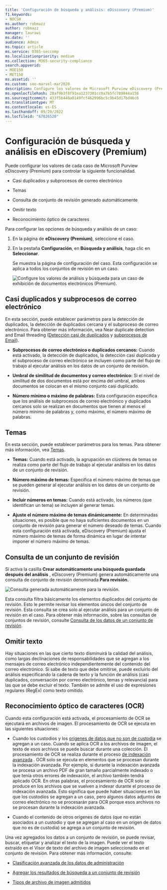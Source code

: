 ```yaml
---
title: 'Configuración de búsqueda y análisis: eDiscovery (Premium)'
f1.keywords:
- NOCSH
ms.author: robmazz
author: robmazz
manager: laurawi
ms.date: ''
audience: Admin
ms.topic: article
ms.service: O365-seccomp
ms.localizationpriority: medium
ms.collection: M365-security-compliance
search.appverid:
- MOE150
- MET150
ms.assetid: ''
ms.custom: seo-marvel-mar2020
description: Configure los valores de Microsoft Purview eDiscovery (Premium) que se aplican a todos los conjuntos de revisión en un caso. Esto incluye la configuración para el análisis y el reconocimiento óptico de caracteres.
ms.openlocfilehash: 28af9b3f8f91ea1237301cc0a7b5fc789844a158
ms.sourcegitcommit: 433f5b448a0149fcf462996bc5c9b45d17bd46c6
ms.translationtype: MT
ms.contentlocale: es-ES
ms.lasthandoff: 09/20/2022
ms.locfileid: "67826520"
---
```

# <a name="configure-search-and-analytics-settings-in-ediscovery-premium"></a>Configuración de búsqueda y análisis en eDiscovery (Premium)

Puede configurar los valores de cada caso de Microsoft Purview eDiscovery (Premium) para controlar la siguiente funcionalidad.

- Casi duplicados y subprocesos de correo electrónico

- Temas

- Consulta de conjunto de revisión generado automáticamente

- Omitir texto

- Reconocimiento óptico de caracteres

Para configurar las opciones de búsqueda y análisis de un caso:

1. En la página de **eDiscovery (Premium)**, seleccione el caso.

2. En la pestaña **Configuración**, en **Búsqueda y análisis**, haga clic en **Seleccionar**.

   Se muestra la página de configuración del caso. Esta configuración se aplica a todos los conjuntos de revisión en un caso.

   ![Configure los valores de análisis y búsqueda para un caso de exhibición de documentos electrónicos (Premium).](../media/AeDCaseSettings.png)

## <a name="near-duplicates-and-email-threading"></a>Casi duplicados y subprocesos de correo electrónico

En esta sección, puede establecer parámetros para la detección de duplicados, la detección de duplicados cercana y el subproceso de correo electrónico. Para obtener más información, vea Near duplicate detection and Email threading ([Detección casi de duplicados](near-duplicate-detection-in-advanced-ediscovery.md) y [subprocesos de Email](email-threading-in-advanced-ediscovery.md)).

- **Subprocesos de correo electrónico o duplicados cercanos:** Cuando está activado, la detección de duplicados, la detección casi duplicada y el subproceso de correo electrónico se incluyen como parte del flujo de trabajo al ejecutar análisis en los datos de un conjunto de revisión.

- **Umbral de similitud de documentos y correo electrónico:** Si el nivel de similitud de dos documentos está por encima del umbral, ambos documentos se colocan en el mismo conjunto casi duplicado.

- **Número mínimo o máximo de palabras:** Esta configuración especifica que los análisis de subprocesos de correo electrónico y duplicados cercanos solo se realizan en documentos que tienen al menos el número mínimo de palabras y, como máximo, el número máximo de palabras.

## <a name="themes"></a>Temas

En esta sección, puede establecer parámetros para los temas. Para obtener más información, vea [Temas](themes-in-advanced-ediscovery.md).

- **Temas:** Cuando está activado, la agrupación en clústeres de temas se realiza como parte del flujo de trabajo al ejecutar análisis en los datos de un conjunto de revisión.

- **Número máximo de temas:** Especifica el número máximo de temas que se pueden generar al ejecutar análisis en los datos de un conjunto de revisión.

- **Incluir números en temas:** Cuando está activado, los números (que identifican un tema) se incluyen al generar temas. 

- **Ajuste el número máximo de temas dinámicamente:** En determinadas situaciones, es posible que no haya suficientes documentos en un conjunto de revisión para generar el número deseado de temas. Cuando esta configuración está activada, eDiscovery (Premium) ajusta el número máximo de temas de forma dinámica en lugar de intentar imponer el número máximo de temas.

## <a name="review-set-query"></a>Consulta de un conjunto de revisión

Si activa la casilla **Crear automáticamente una búsqueda guardada después del análisis** , eDiscovery (Premium) genera automáticamente una consulta de conjunto de revisión denominada **Para revisión.** 

![Consulta generada automáticamente para la revisión.](../media/AeDForReviewQuery.png)

Esta consulta filtra básicamente los elementos duplicados del conjunto de revisión. Esto le permite revisar los elementos únicos del conjunto de revisión. Esta consulta se crea solo al ejecutar análisis para un conjunto de revisión en el caso. Para obtener más información, sobre las consultas de conjuntos de revisión, consulte [Consulta de los datos de un conjunto de revisión](review-set-search.md).

## <a name="ignore-text"></a>Omitir texto

Hay situaciones en las que cierto texto disminuirá la calidad del análisis, como largas declinaciones de responsabilidades que se agregan a los mensajes de correo electrónico independientemente del contenido del correo electrónico. Si sabe de texto que debe omitirse, puede excluirlo del análisis especificando la cadena de texto y la función de análisis (casi duplicados, conversación por correo electrónico, temas y relevancia) para las que se debe excluir el texto. También se admite el uso de expresiones regulares (RegEx) como texto omitido.

## <a name="optical-character-recognition-ocr"></a>Reconocimiento óptico de caracteres (OCR)

Cuando esta configuración está activada, el procesamiento de OCR se ejecutará en archivos de imagen. El procesamiento de OCR se ejecuta en las siguientes situaciones:

- Cuando los custodios y los [orígenes de datos que no son de custodia](non-custodial-data-sources.md) se agregan a un caso. Cuando se aplica OCR a los archivos de imagen, el texto de esos archivos se puede buscar durante una colección. El procesamiento de OCR se realiza durante el proceso [de indexación avanzada](indexing-custodian-data.md) . OCR solo se ejecuta en elementos que se procesan durante la indexación avanzada. Por ejemplo, si durante la indexación avanzada se procesa un archivo PDF de gran tamaño parcialmente indexado o que tenía otros errores de indexación, el archivo también tendrá aplicado OCR. En otras palabras, el procesamiento de OCR solo se produce en los archivos que se vuelven a indexar durante el proceso de indexación avanzada. Esto significa que puede haber situaciones en las que los custodios se agregan a un caso, pero algunos datos adjuntos de correo electrónico no se procesarán para OCR porque esos archivos no se procesan durante la indexación avanzada.

- Cuando el contenido de otros orígenes de datos (que no están asociados a un custodio y que se agregan al caso en un origen de datos que no es de custodia) se agrega a un conjunto de revisión.

Una vez agregados los datos a un conjunto de revisión, se puede revisar, buscar, etiquetar y analizar el texto de la imagen. Puede ver el texto extraído en el Visor de texto del archivo de imagen seleccionado en el conjunto de revisión. Para obtener más información, consulte:

- [Clasificación avanzada de los datos de administración](indexing-custodian-data.md)

- [Agregar los resultados de búsqueda a un conjunto de revisión](add-data-to-review-set.md#optical-character-recognition)

- [Tipos de archivo de imagen admitidos](supported-filetypes-ediscovery20.md#image)
